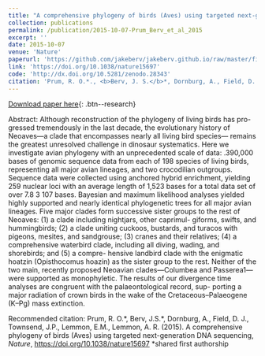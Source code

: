 ```yaml
---
title: "A comprehensive phylogeny of birds (Aves) using targeted next-generation DNA sequencing"
collection: publications
permalink: /publication/2015-10-07-Prum_Berv_et_al_2015
excerpt: ''
date: 2015-10-07
venue: 'Nature'
paperurl: 'https://github.com/jakeberv/jakeberv.github.io/raw/master/files/pdf/papers/Prum_Berv_et_al_2015.pdf'
link: 'https://doi.org/10.1038/nature15697'
code: 'http://dx.doi.org/10.5281/zenodo.28343'
citation: 'Prum, R. O.*., <b>Berv, J. S.</b>*, Dornburg, A., Field, D. J., Townsend, J.P., Lemmon, E.M., Lemmon, A. R. (2015). A comprehensive phylogeny of birds (Aves) using targeted next-generation DNA sequencing, <i>Nature</i>. <b>*shared first authorship</b>'
---
```

[Download paper here](https://github.com/jakeberv/jakeberv.github.io/raw/master/files/pdf/papers/Prum_Berv_et_al_2015.pdf){: .btn--research}

Abstract: Although reconstruction of the phylogeny of living birds has pro- gressed tremendously in the last decade, the evolutionary history of Neoaves—a clade that encompasses nearly all living bird species— remains the greatest unresolved challenge in dinosaur systematics. Here we investigate avian phylogeny with an unprecedented scale of data: .390,000 bases of genomic sequence data from each of 198 species of living birds, representing all major avian lineages, and two crocodilian outgroups. Sequence data were collected using anchored hybrid enrichment, yielding 259 nuclear loci with an average length of 1,523 bases for a total data set of over 7.8 3 107 bases. Bayesian and maximum likelihood analyses yielded highly supported and nearly identical phylogenetic trees for all major avian lineages. Five major clades form successive sister groups to the rest of Neoaves: (1) a clade including nightjars, other caprimul- giforms, swifts, and hummingbirds; (2) a clade uniting cuckoos, bustards, and turacos with pigeons, mesites, and sandgrouse; (3) cranes and their relatives; (4) a comprehensive waterbird clade, including all diving, wading, and shorebirds; and (5) a compre- hensive landbird clade with the enigmatic hoatzin (Opisthocomus hoazin) as the sister group to the rest. Neither of the two main, recently proposed Neoavian clades—Columbea and Passerea1— were supported as monophyletic. The results of our divergence time analyses are congruent with the palaeontological record, sup- porting a major radiation of crown birds in the wake of the Cretaceous–Palaeogene (K–Pg) mass extinction.

Recommended citation: Prum, R. O.\*, Berv, J.S.\*, Dornburg, A., Field, D. J., Townsend, J.P., Lemmon, E.M., Lemmon, A. R. (2015). A comprehensive phylogeny of birds (Aves) using targeted next-generation DNA sequencing, <i>Nature</i>, https://doi.org/10.1038/nature15697 *shared first authorship